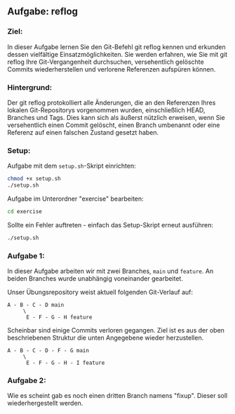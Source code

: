 ## Aufgabe: reflog

### Ziel:

In dieser Aufgabe lernen Sie den Git-Befehl git reflog kennen und erkunden dessen vielfältige Einsatzmöglichkeiten. Sie werden erfahren, wie Sie mit git reflog Ihre Git-Vergangenheit durchsuchen, versehentlich gelöschte Commits wiederherstellen und verlorene Referenzen aufspüren können.

### Hintergrund:

Der git reflog protokolliert alle Änderungen, die an den Referenzen Ihres lokalen Git-Repositorys vorgenommen wurden, einschließlich HEAD, Branches und Tags. Dies kann sich als äußerst nützlich erweisen, wenn Sie versehentlich einen Commit gelöscht, einen Branch umbenannt oder eine Referenz auf einen falschen Zustand gesetzt haben.

### Setup:

Aufgabe mit dem `setup.sh`-Skript einrichten:

```bash
chmod +x setup.sh
./setup.sh
```

Aufgabe im Unterordner "exercise" bearbeiten:

```bash
cd exercise
```

Sollte ein Fehler auftreten - einfach das Setup-Skript erneut ausführen:

```bash
./setup.sh
```

### Aufgabe 1:

In dieser Aufgabe arbeiten wir mit zwei Branches, `main` und `feature`. An beiden Branches wurde unabhängig voneinander gearbeitet.

Unser Übungsrepository weist aktuell folgenden Git-Verlauf auf:

```
A - B - C - D main
     \
      E - F - G - H feature
```

Scheinbar sind einige Commits verloren gegangen. Ziel ist es aus der oben beschriebenen Struktur die unten Angegebene wieder herzustellen.

```
A - B - C - D - F - G main
     \
      E - F - G - H - I feature
```

### Aufgabe 2:

Wie es scheint gab es noch einen dritten Branch namens "fixup". Dieser soll wiederhergestellt werden.
